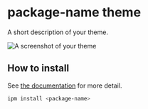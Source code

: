 # **package-name** theme

A short description of your theme.

![A screenshot of your theme](https://f.cloud.github.com/assets/69169/2289498/4c3cb0ec-a009-11e3-8dbd-077ee11741e5.gif)

## How to install

See [the documentation](https://docs.inkdrop.app/manual/extend-inkdrop-with-plugins) for more detail.

```sh
ipm install <package-name>
```
